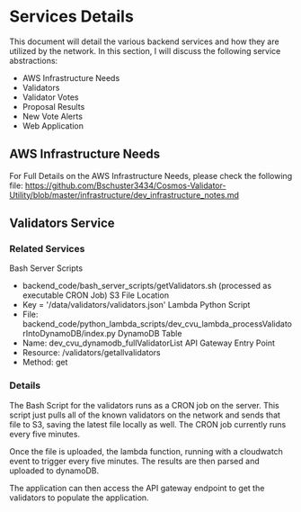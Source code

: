 # Services Details

This document will detail the various backend services and how they are utilized by the network. In this section, I will discuss the following service abstractions:

- AWS Infrastructure Needs
- Validators
- Validator Votes
- Proposal Results
- New Vote Alerts
- Web Application

## AWS Infrastructure Needs

For Full Details on the AWS Infrastructure Needs, please check the following file:
https://github.com/Bschuster3434/Cosmos-Validator-Utility/blob/master/infrastructure/dev_infrastructure_notes.md

## Validators Service

### Related Services
Bash Server Scripts
- backend_code/bash_server_scripts/getValidators.sh (processed as executable CRON Job)
S3 File Location
- Key = '/data/validators/validators.json'
Lambda Python Script
- File: backend_code/python_lambda_scripts/dev_cvu_lambda_processValidatorIntoDynamoDB/index.py
DynamoDB Table
- Name: dev_cvu_dynamodb_fullValidatorList
API Gateway Entry Point
- Resource: /validators/getallvalidators
- Method: get

### Details

The Bash Script for the validators runs as a CRON job on the server. This script just pulls all of the known validators on the network and sends that file to S3, saving the latest file locally as well. The CRON job currently runs every five minutes.

Once the file is uploaded, the lambda function, running with a cloudwatch event to trigger every five minutes. The results are then parsed and uploaded to dynamoDB.

The application can then access the API gateway endpoint to get the validators to populate the application.
